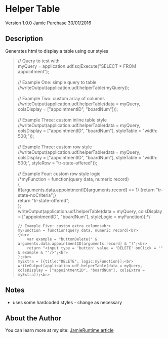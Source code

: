 Helper Table
============

Version 1.0.0
Jamie Purchase
30/01/2016

Description
-----------

Generates html to display a table using our styles

<blockquote>
<link rel = "stylesheet" href = "includes/styles/efficienc.css">
<cfscript>
	// Query to test with<br>
	myQuery = application.udf.sqlExecute("SELECT * FROM appointment");<br>
<br>
	// Example One: simple query to table<br>
	//writeOutput(application.udf.helperTable(myQuery));<br>
	<br>
	// Example Two: custom array of columns<br>
	//writeOutput(application.udf.helperTable(data = myQuery, colsDisplay = ["appointmentID", "boardNum"]));<br>
	<br>
	// Example Three: custom inline table style<br>
	//writeOutput(application.udf.helperTable(data = myQuery, colsDisplay = ["appointmentID", "boardNum"], styleTable = "width: 500;"));<br>
	<br>
	// Example Three: custom row style<br>
	//writeOutput(application.udf.helperTable(data = myQuery, colsDisplay = ["appointmentID", "boardNum"], styleTable = "width: 500;", styleRow = "tr-state-offered"));<br>
	<br>
	// Example Four: custom row style logic<br>
	/*myFunction = function(query data, numeric record)<br>
	{<br>
		if(arguments.data.appointmentID[arguments.record] == 1) {return "tr-state-noCriteria";}<br>
		return "tr-state-offered";<br>
	};<br>
	writeOutput(application.udf.helperTable(data = myQuery, colsDisplay = ["appointmentID", "boardNum"], styleLogic = myFunction));*/<br>
	
	// Example Five: custom extra columns<br>
	myFunction = function(query data, numeric record)<br>
	{<br>
		var example = "buttonDelete(" & arguments.data.appointmentID[arguments.record] & ")";<br>
		return "<input type = 'button' value = 'DELETE' onClick = '" & example & "'/>";<br>
	};<br>
	myExtra = [{title:"DELETE", logic:myFunction}];<br>
	writeOutput(application.udf.helperTable(data = myQuery, colsDisplay = ["appointmentID", "boardNum"], colsExtra = myExtra));<br>
</cfscript>
</blockquote>

Notes
-----
* uses some hardcoded styles - change as necessary

About the Author
----------------

You can learn more at my site: <a href = "https://jamieruntime.wordpress.com/2016/01/30/table-html-generator/" target = "_blank">JamieRuntime article</a>